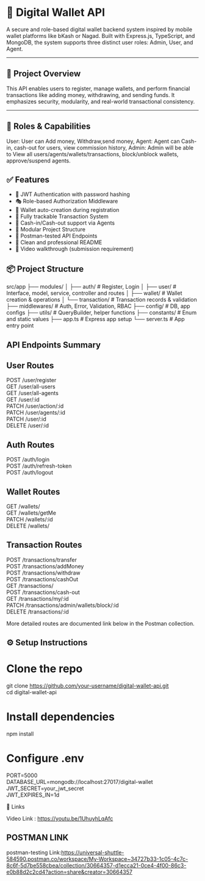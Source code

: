 # 💸 Digital Wallet API

A secure and role-based digital wallet backend system inspired by mobile wallet platforms like bKash or Nagad. Built with Express.js, TypeScript, and MongoDB, the system supports three distinct user roles: Admin, User, and Agent.

---

## 🎯 Project Overview

This API enables users to register, manage wallets, and perform financial transactions like adding money, withdrawing, and sending funds. It emphasizes security, modularity, and real-world transactional consistency.

---

## 🔑 Roles & Capabilities

User: User can Add money, Withdraw,send money,
Agent: Agent can Cash-in, cash-out for users, view commission history,
Admin: Admin will be able to View all users/agents/wallets/transactions, block/unblock wallets, approve/suspend agents.

## ✅ Features

- 🔐 JWT Authentication with password hashing
- 🎭 Role-based Authorization Middleware
- 🏦 Wallet auto-creation during registration
- 🔁 Fully trackable Transaction System
- 💸 Cash-in/Cash-out support via Agents
- 🧱 Modular Project Structure
- 🧪 Postman-tested API Endpoints
- 📄 Clean and professional README
- 🎥 Video walkthrough (submission requirement)

## 📦 Project Structure

src/app
├── modules/
│ ├── auth/ # Register, Login
│ ├── user/ # Interface, model, service, controller and routes
│ ├── wallet/ # Wallet creation & operations
│ └── transaction/ # Transaction records & validation
├── middlewares/ # Auth, Error, Validation, RBAC
├── config/ # DB, app configs
├── utils/ # QueryBuilder, helper functions
├── constants/ # Enum and static values
├── app.ts # Express app setup
└── server.ts # App entry point

## API Endpoints Summary

## User Routes

POST /user/register  
GET /user/all-users  
GET /user/all-agents  
GET /user/:id  
PATCH /user/action/:id  
PATCH /user/agents/:id  
PATCH /user/:id  
DELETE /user/:id

## Auth Routes

POST /auth/login  
POST /auth/refresh-token  
POST /auth/logout

## Wallet Routes

GET /wallets/  
GET /wallets/getMe  
PATCH /wallets/:id  
DELETE /wallets/

## Transaction Routes

POST /transactions/transfer  
POST /transactions/addMoney  
POST /transactions/withdraw  
POST /transactions/cashOut  
GET /transactions/  
POST /transactions/cash-out  
GET /transactions/my/:id  
PATCH /transactions/admin/wallets/block/:id  
DELETE /transactions/:id

More detailed routes are documented link below in the Postman collection.

## ⚙️ Setup Instructions

# Clone the repo

git clone https://github.com/your-username/digital-wallet-api.git  
cd digital-wallet-api

# Install dependencies

npm install

# Configure .env

PORT=5000  
DATABASE_URL=mongodb://localhost:27017/digital-wallet  
JWT_SECRET=your_jwt_secret  
JWT_EXPIRES_IN=1d

🔗 Links

Video Link : https://youtu.be/1UhuyhLqAfc

## POSTMAN LINK

postman-testing Link:https://universal-shuttle-584590.postman.co/workspace/My-Workspace~34727b33-1c05-4c7c-8c6f-5d7be558cbea/collection/30664357-d1ecca21-0ce4-4f00-86c3-e0b88d2c2cd4?action=share&creator=30664357

```

```
